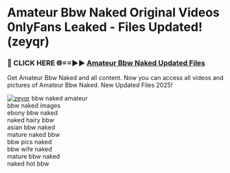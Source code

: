 # Amateur Bbw Naked Original Videos 0nlyFans Leaked - Files Updated! (zeyqr)

<h3>🔴 CLICK HERE 🌐==►► <a href="https://tinyurl.com/up5wt9bj" rel="nofollow">Amateur Bbw Naked Updated Files</a></h3>

Get Amateur Bbw Naked and all content. Now you can access all videos and pictures of Amateur Bbw Naked. New Updated Files 2025!

[![zeyqr](https://i.imgur.com/ABiUzMV.gif)](https://tinyurl.com/up5wt9bj)
bbw naked amateur<br>
bbw naked images<br>
ebony bbw naked<br>
naked hairy bbw<br>
asian bbw naked<br>
mature naked bbw<br>
bbw pics naked<br>
bbw wife naked<br>
mature bbw naked<br>
naked hot bbw